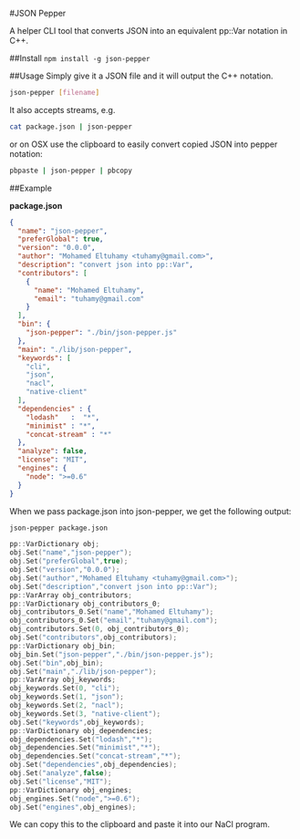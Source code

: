 #JSON Pepper

A helper CLI tool that converts JSON into an equivalent pp::Var notation in C++.

##Install
```npm install -g json-pepper```

##Usage
Simply give it a JSON file and it will output the C++ notation.

```bash
json-pepper [filename]
```

It also accepts streams, e.g.

```bash
cat package.json | json-pepper
```

or on OSX use the clipboard to easily convert copied JSON into pepper notation:

```bash
pbpaste | json-pepper | pbcopy
```

##Example

**package.json**
```json
{
  "name": "json-pepper",
  "preferGlobal": true,
  "version": "0.0.0",
  "author": "Mohamed Eltuhamy <tuhamy@gmail.com>",
  "description": "convert json into pp::Var",
  "contributors": [
    {
      "name": "Mohamed Eltuhamy",
      "email": "tuhamy@gmail.com"
    }
  ],
  "bin": {
    "json-pepper": "./bin/json-pepper.js"
  },
  "main": "./lib/json-pepper",
  "keywords": [
    "cli",
    "json",
    "nacl",
    "native-client"
  ],
  "dependencies" : {
    "lodash"   :  "*",
    "minimist" : "*",
    "concat-stream" : "*"
  },
  "analyze": false,
  "license": "MIT",
  "engines": {
    "node": ">=0.6"
  }
}
```

When we pass package.json into json-pepper, we get the following output:

```bash
json-pepper package.json
```

```cpp
pp::VarDictionary obj;
obj.Set("name","json-pepper");
obj.Set("preferGlobal",true);
obj.Set("version","0.0.0");
obj.Set("author","Mohamed Eltuhamy <tuhamy@gmail.com>");
obj.Set("description","convert json into pp::Var");
pp::VarArray obj_contributors;
pp::VarDictionary obj_contributors_0;
obj_contributors_0.Set("name","Mohamed Eltuhamy");
obj_contributors_0.Set("email","tuhamy@gmail.com");
obj_contributors.Set(0, obj_contributors_0);
obj.Set("contributors",obj_contributors);
pp::VarDictionary obj_bin;
obj_bin.Set("json-pepper","./bin/json-pepper.js");
obj.Set("bin",obj_bin);
obj.Set("main","./lib/json-pepper");
pp::VarArray obj_keywords;
obj_keywords.Set(0, "cli");
obj_keywords.Set(1, "json");
obj_keywords.Set(2, "nacl");
obj_keywords.Set(3, "native-client");
obj.Set("keywords",obj_keywords);
pp::VarDictionary obj_dependencies;
obj_dependencies.Set("lodash","*");
obj_dependencies.Set("minimist","*");
obj_dependencies.Set("concat-stream","*");
obj.Set("dependencies",obj_dependencies);
obj.Set("analyze",false);
obj.Set("license","MIT");
pp::VarDictionary obj_engines;
obj_engines.Set("node",">=0.6");
obj.Set("engines",obj_engines);
```

We can copy this to the clipboard and paste it into our NaCl program.